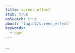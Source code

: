 ```yaml
---
title: screen_effect
stub: true
noSearch: true
about: 'tag:h2/screen_effect'
keywords:
  - egor
---
```

...

